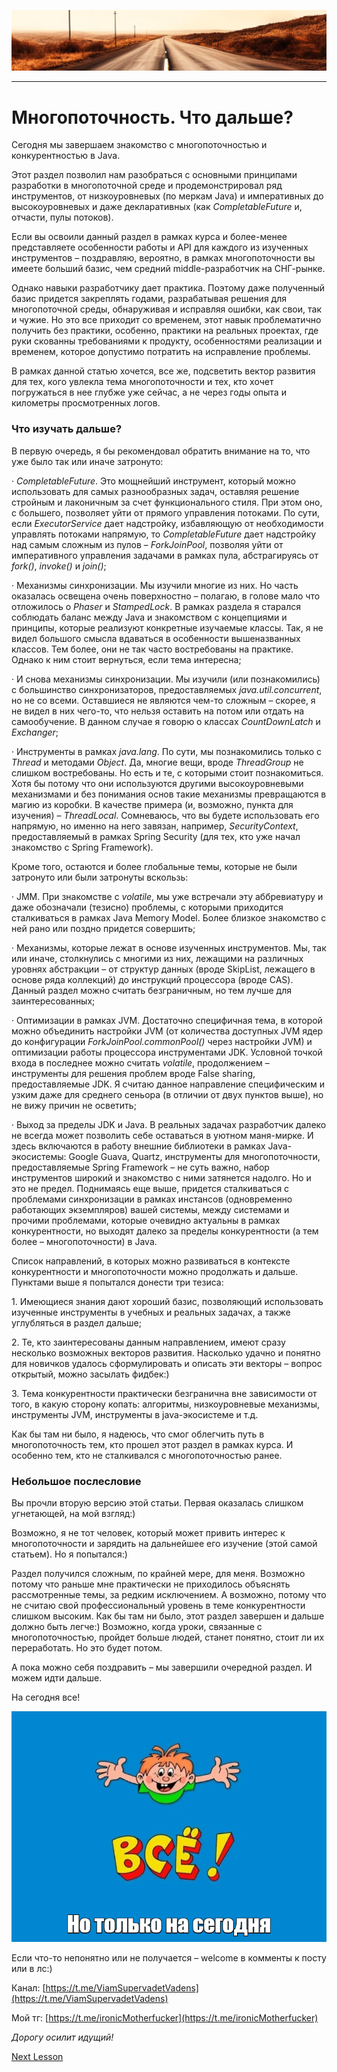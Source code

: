 ![](../../commonmedia/header.png)

***

   

Многопоточность. Что дальше?
============================

Сегодня мы завершаем знакомство с многопоточностью и конкурентностью в Java.

Этот раздел позволил нам разобраться с основными принципами разработки в многопоточной среде и продемонстрировал ряд инструментов, от низкоуровневых (по меркам Java) и императивных до высокоуровневых и даже декларативных (как _CompletableFuture_ и, отчасти, пулы потоков).

Если вы освоили данный раздел в рамках курса и более-менее представляете особенности работы и API для каждого из изученных инструментов – поздравляю, вероятно, в рамках многопоточности вы имеете больший базис, чем средний middle-разработчик на СНГ-рынке.

Однако навыки разработчику дает практика. Поэтому даже полученный базис придется закреплять годами, разрабатывая решения для многопоточной среды, обнаруживая и исправляя ошибки, как свои, так и чужие. Но это все приходит со временем, этот навык проблематично получить без практики, особенно, практики на реальных проектах, где руки скованны требованиями к продукту, особенностями реализации и временем, которое допустимо потратить на исправление проблемы.

В рамках данной статью хочется, все же, подсветить вектор развития для тех, кого увлекла тема многопоточности и тех, кто хочет погружаться в нее глубже уже сейчас, а не через годы опыта и километры просмотренных логов.

### Что изучать дальше?

В первую очередь, я бы рекомендовал обратить внимание на то, что уже было так или иначе затронуто:

· _CompletableFuture_. Это мощнейший инструмент, который можно использовать для самых разнообразных задач, оставляя решение стройным и лаконичным за счет функционального стиля. При этом оно, с большего, позволяет уйти от прямого управления потоками. По сути, если _ExecutorService_ дает надстройку, избавляющую от необходимости управлять потоками напрямую, то _CompletableFuture_ дает надстройку над самым сложным из пулов – _ForkJoinPool_, позволяя уйти от императивного управления задачами в рамках пула, абстрагируясь от _fork()_, _invoke()_ и _join()_;

· Механизмы синхронизации. Мы изучили многие из них. Но часть оказалась освещена очень поверхностно – полагаю, в голове мало что отложилось о _Phaser_ и _StampedLock_. В рамках раздела я старался соблюдать баланс между Java и знакомством с концепциями и принципы, которые реализуют конкретные изучаемые классы. Так, я не видел большого смысла вдаваться в особенности вышеназванных классов. Тем более, они не так часто востребованы на практике. Однако к ним стоит вернуться, если тема интересна;

· И снова механизмы синхронизации. Мы изучили (или познакомились) с большинство синхронизаторов, предоставляемых _java.util.concurrent_, но не со всеми. Оставшиеся не являются чем-то сложным – скорее, я не видел в них чего-то, что нельзя оставить на потом или отдать на самообучение. В данном случае я говорю о классах _CountDownLatch_ и _Exchanger_;

· Инструменты в рамках _java.lang_. По сути, мы познакомились только с _Thread_ и методами _Object_. Да, многие вещи, вроде _ThreadGroup_ не слишком востребованы. Но есть и те, с которыми стоит познакомиться. Хотя бы потому что они используются другими высокоуровневыми механизмами и без понимания основ такие механизмы превращаются в магию из коробки. В качестве примера (и, возможно, пункта для изучения) – _ThreadLocal_. Сомневаюсь, что вы будете использовать его напрямую, но именно на него завязан, например, _SecurityContext_, предоставляемый в рамках Spring Security (для тех, кто уже начал знакомство с Spring Framework).

  

Кроме того, остаются и более глобальные темы, которые не были затронуто или были затронуты вскользь:

· JMM. При знакомстве с _volatile_, мы уже встречали эту аббревиатуру и даже обозначали (тезисно) проблемы, с которыми приходится сталкиваться в рамках Java Memory Model. Более близкое знакомство с ней рано или поздно придется совершить;

· Механизмы, которые лежат в основе изученных инструментов. Мы, так или иначе, столкнулись с многими из них, лежащими на различных уровнях абстракции – от структур данных (вроде SkipList, лежащего в основе ряда коллекций) до инструкций процессора (вроде CAS). Данный раздел можно считать безграничным, но тем лучше для заинтересованных;

· Оптимизации в рамках JVM. Достаточно специфичная тема, в которой можно объединить настройки JVM (от количества доступных JVM ядер до конфигурации _ForkJoinPool.commonPool()_ через настройки JVM) и оптимизации работы процессора инструментами JDK. Условной точкой входа в последнее можно считать _volatile_, продолжением – инструменты для решения проблем вроде False sharing, предоставляемые JDK. Я считаю данное направление специфическим и узким даже для среднего сеньора (в отличии от двух пунктов выше), но не вижу причин не осветить;

· Выход за пределы JDK и Java. В реальных задачах разработчик далеко не всегда может позволить себе оставаться в уютном маня-мирке. И здесь включаются в работу внешние библиотеки в рамках Java-экосистемы: Google Guava, Quartz, инструменты для многопоточности, предоставляемые Spring Framework – не суть важно, набор инструментов широкий и знакомство с ними затянется надолго. Но и это не предел. Поднимаясь еще выше, придется сталкиваться с проблемами синхронизации в рамках инстансов (одновременно работающих экземпляров) вашей системы, между системами и прочими проблемами, которые очевидно актуальны в рамках конкурентности, но выходят далеко за пределы конкурентности (а тем более – многопоточности) в Java.

Список направлений, в которых можно развиваться в контексте конкурентности и многопоточности можно продолжать и дальше. Пунктами выше я попытался донести три тезиса:

1\. Имеющиеся знания дают хороший базис, позволяющий использовать изученные инструменты в учебных и реальных задачах, а также углубляться в раздел дальше;

2\. Те, кто заинтересованы данным направлением, имеют сразу несколько возможных векторов развития. Насколько удачно и понятно для новичков удалось сформулировать и описать эти векторы – вопрос открытый, можно засылать фидбек:)

3\. Тема конкурентности практически безгранична вне зависимости от того, в какую сторону копать: алгоритмы, низкоуровневые механизмы, инструменты JVM, инструменты в java-экосистеме и т.д.

Как бы там ни было, я надеюсь, что смог облегчить путь в многопоточность тем, кто прошел этот раздел в рамках курса. И особенно тем, кто не сталкивался с многопоточностью ранее.

### Небольшое послесловие

Вы прочли вторую версию этой статьи. Первая оказалась слишком угнетающей, на мой взгляд:)

Возможно, я не тот человек, который может привить интерес к многопоточности и зарядить на дальнейшее его изучение (этой самой статьем). Но я попытался:)

Раздел получился сложным, по крайней мере, для меня. Возможно потому что раньше мне практически не приходилось объяснять рассмотренные темы, за редким исключением. А возможно, потому что не считаю свой профессиональный уровень в теме конкурентности слишком высоким. Как бы там ни было, этот раздел завершен и дальше должно быть легче:) Возможно, когда уроки, связанные с многопоточностью, пройдет больше людей, станет понятно, стоит ли их переработать. Но это будет потом.

А пока можно себя поздравить – мы завершили очередной раздел. И можем идти дальше.

На сегодня все!

![](../../commonmedia/footer.png)

Если что-то непонятно или не получается – welcome в комменты к посту или в лс:)

Канал: [https://t.me/ViamSupervadetVadens](https://t.me/ViamSupervadetVadens)

Мой тг: [https://t.me/ironicMotherfucker](https://t.me/ironicMotherfucker)

_Дорогу осилит идущий!_

[Next Lesson](../79/Bazy-dannyh-SQL-i-NoSQL.md)
